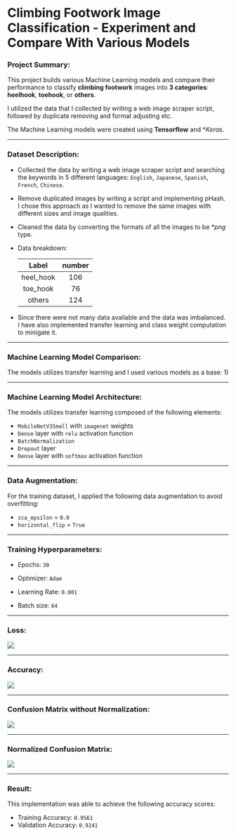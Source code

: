 # Climbing Footwork Image Classification - Experiment and Compare With Various Models

### Project Summary:

This project builds various Machine Learning models and compare their performance to classify **climbing footwork** images into **3 categories**: **heelhook**, **toehook**, or **others**. 

I utilized the data that I collected by writing a web image scraper script, followed by duplicate removing and format adjusting etc.

The Machine Learning models were created using **Tensorflow** and **Keras*.

---

### Dataset Description:

- Collected the data by writing a web image scraper script and searching the keywords in 5 different languages: `English`, `Japanese`, `Spanish`, `French`, `Chinese`.
- Remove duplicated images by writing a script and implementing pHash. I chose this approach as I wanted to remove the same images with different sizes and image qualities.
- Cleaned the data by converting the formats of all the images to be **png* type.
- Data breakdown:

    Label	       |  number
    :-----------:|:--------:
    heel_hook    | 106
    toe_hook     | 76
    others       | 124
- Since there were not many data available and the data was imbalanced. I have also implemented transfer learning and class weight computation to minigate it.
  
---

### Machine Learning Model Comparison:

The models utilizes transfer learning and I used various models as a base: 1) 





---

### Machine Learning Model Architecture:

The models utilizes transfer learning composed of the following elements:
- `MobileNetV3Small` with `imagenet` weights
- `Dense` layer with `relu` activation function
- `BatchNormalization`
- `Dropout` layer
- `Dense` layer with `softmax` activation function

---

### Data Augmentation:

For the training dataset, I applied the following data augmentation to avoid overfitting:

- `zca_epsilon` = `0.0`
- `horizontal_flip` = `True`

---

### Training Hyperparameters:

* Epochs: `30`
  
* Optimizer: `Adam`

* Learning Rate: `0.001`

* Batch size: `64`

---

### Loss:

![](./visuals/lung_classification_loss.png?raw=true)

---

### Accuracy:

![](./visuals/lung_classification_accuracy.png?raw=true)

---

### Confusion Matrix without Normalization:

![](./visuals/lung_classification_confusion_matrix_without_normalization.png?raw=true)

---

### Normalized Confusion Matrix:

![](./visuals/lung_classification_normalized_confusion_matrix.png?raw=true)

---

### Result:

This implementation was able to achieve the following accuracy scores:

- Training Accuracy: `0.9561` 
- Validation Accuracy: `0.9241`
